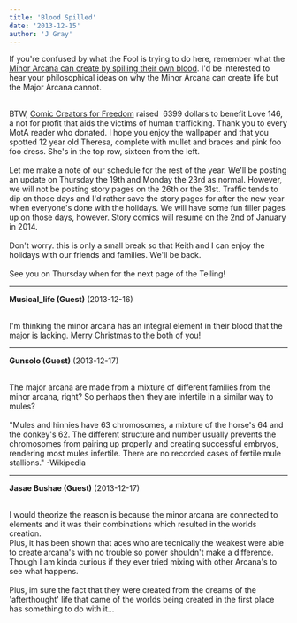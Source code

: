 ```yaml
---
title: 'Blood Spilled'
date: '2013-12-15'
author: 'J Gray'
---
```


If you're confused by what the Fool is trying to do here, remember what the <a href="http://mysteriesofthearcana.com/index.php?action=comics&amp;cid=403" class="" classname="" target="_blank" name="">Minor Arcana can create by spilling their own blood</a>. I'd be interested to hear your philosophical ideas on why the Minor Arcana can create life but the Major Arcana cannot.<div><br></div><div>BTW, <a href="http://comiccreatorsforfreedom.com/" class="" classname="" target="_blank" name="">Comic Creators for Freedom</a> raised &nbsp;6399 dollars to benefit Love 146, a not for profit that aids the victims of human trafficking. Thank you to every MotA reader who donated. I hope you enjoy the wallpaper and that you spotted 12 year old Theresa, complete with mullet and braces and pink foo foo dress. She's in the top row, sixteen from the left.</div><div><br></div><div>Let me make a note of our schedule for the rest of the year. We'll be posting an update on Thursday the 19th and Monday the 23rd as normal. However, we will not be posting story pages on the 26th or the 31st. Traffic tends to dip on those days and I'd rather save the story pages for after the new year when everyone's done with the holidays. We will have some fun filler pages up on those days, however. Story comics will resume on the 2nd of January in 2014.</div><div><br></div><div>Don't worry. this is only a small break so that Keith and I can enjoy the holidays with our friends and families. We'll be back.&nbsp;</div><div><br></div><div>See you on Thursday when for the next page of the Telling!</div>

---
**Musical_life (Guest)** (2013-12-16)

<br> I'm thinking the minor arcana has an&nbsp;integral element in their blood that the major is lacking. Merry Christmas to the both of you!

---
**Gunsolo (Guest)** (2013-12-17)

<br> The major arcana are made from a mixture of different families from the minor arcana, right? So perhaps then they are infertile in a similar way to mules?<br><br>"Mules and hinnies have 63 chromosomes,  a mixture of the horse's 64 and the donkey's 62. The different  structure and number usually prevents the chromosomes from pairing up  properly and creating successful embryos, rendering most mules  infertile. There are no recorded cases of fertile mule stallions." -Wikipedia<br>

---
**Jasae Bushae (Guest)** (2013-12-17)

<br> I would theorize the reason is because the minor arcana are connected to elements and it was their combinations which resulted in the worlds creation.<br>Plus, it has been shown that aces who are tecnically the weakest were able to create arcana's with no trouble so power shouldn't make a difference. Though I am kinda curious if they ever tried mixing with other Arcana's to see what happens.<br><br>Plus, im sure the fact that they were created from the dreams of the 'afterthought' life that came of the worlds being created in the first place has something to do with it...<br>

